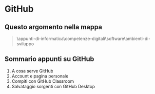 # GitHub

## Questo argomento nella mappa
> \appunti-di-informatica\competenze-digitali\software\ambienti-di-sviluppo

## Sommario appunti su GitHub
1. A cosa serve GitHub
2. Account e pagina personale
3. Compiti con GitHub Classroom
4. Salvataggio sorgenti con GitHub Desktop